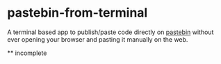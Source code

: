 # pastebin-from-terminal

A terminal based app to publish/paste code directly on [pastebin](https://pastebin.com) without ever opening your browser and pasting it manually on the web.

** incomplete
